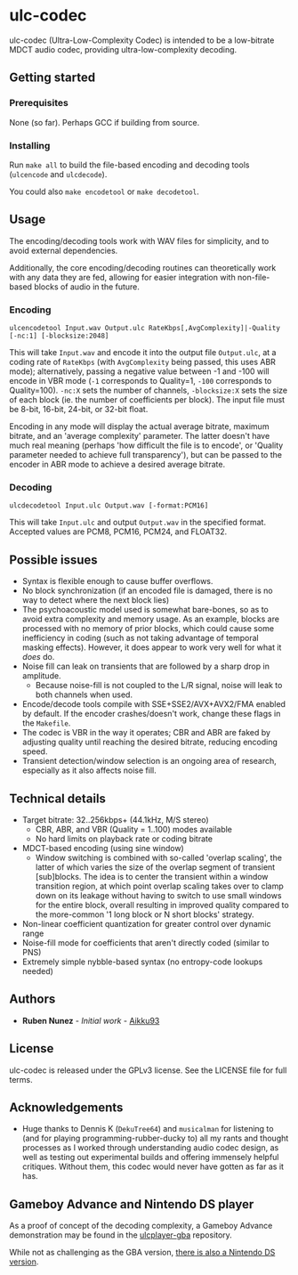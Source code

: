 # ulc-codec
ulc-codec (Ultra-Low-Complexity Codec) is intended to be a low-bitrate MDCT audio codec, providing ultra-low-complexity decoding.

## Getting started

### Prerequisites
None (so far). Perhaps GCC if building from source.

### Installing
Run ```make all``` to build the file-based encoding and decoding tools (```ulcencode``` and ```ulcdecode```).

You could also ```make encodetool``` or ```make decodetool```.

## Usage
The encoding/decoding tools work with WAV files for simplicity, and to avoid external dependencies.

Additionally, the core encoding/decoding routines can theoretically work with any data they are fed, allowing for easier integration with non-file-based blocks of audio in the future.

### Encoding
```ulcencodetool Input.wav Output.ulc RateKbps[,AvgComplexity]|-Quality [-nc:1] [-blocksize:2048]```

This will take ```Input.wav``` and encode it into the output file ```Output.ulc```, at a coding rate of ```RateKbps``` (with ```AvgComplexity``` being passed, this uses ABR mode); alternatively, passing a negative value between -1 and -100 will encode in VBR mode (```-1``` corresponds to Quality=1, ```-100``` corresponds to Quality=100). ```-nc:X``` sets the number of channels, ```-blocksize:X``` sets the size of each block (ie. the number of coefficients per block). The input file must be 8-bit, 16-bit, 24-bit, or 32-bit float.

Encoding in any mode will display the actual average bitrate, maximum bitrate, and an 'average complexity' parameter. The latter doesn't have much real meaning (perhaps 'how difficult the file is to encode', or 'Quality parameter needed to achieve full transparency'), but can be passed to the encoder in ABR mode to achieve a desired average bitrate.

### Decoding
```ulcdecodetool Input.ulc Output.wav [-format:PCM16]```

This will take ```Input.ulc``` and output ```Output.wav``` in the specified format. Accepted values are PCM8, PCM16, PCM24, and FLOAT32.

## Possible issues
* Syntax is flexible enough to cause buffer overflows.
* No block synchronization (if an encoded file is damaged, there is no way to detect where the next block lies)
* The psychoacoustic model used is somewhat bare-bones, so as to avoid extra complexity and memory usage. As an example, blocks are processed with no memory of prior blocks, which could cause some inefficiency in coding (such as not taking advantage of temporal masking effects). However, it does appear to work very well for what it *does* do.
* Noise fill can leak on transients that are followed by a sharp drop in amplitude.
    * Because noise-fill is not coupled to the L/R signal, noise will leak to both channels when used.
* Encode/decode tools compile with SSE+SSE2/AVX+AVX2/FMA enabled by default. If the encoder crashes/doesn't work, change these flags in the ```Makefile```.
* The codec is VBR in the way it operates; CBR and ABR are faked by adjusting quality until reaching the desired bitrate, reducing encoding speed.
* Transient detection/window selection is an ongoing area of research, especially as it also affects noise fill.

## Technical details
* Target bitrate: 32..256kbps+ (44.1kHz, M/S stereo)
    * CBR, ABR, and VBR (Quality = 1..100) modes available
    * No hard limits on playback rate or coding bitrate
* MDCT-based encoding (using sine window)
    * Window switching is combined with so-called 'overlap scaling', the latter of which varies the size of the overlap segment of transient \[sub]blocks. The idea is to center the transient within a window transition region, at which point overlap scaling takes over to clamp down on its leakage without having to switch to use small windows for the entire block, overall resulting in improved quality compared to the more-common '1 long block or N short blocks' strategy.
* Non-linear coefficient quantization for greater control over dynamic range
* Noise-fill mode for coefficients that aren't directly coded (similar to PNS)
* Extremely simple nybble-based syntax (no entropy-code lookups needed)

## Authors
* **Ruben Nunez** - *Initial work* - [Aikku93](https://github.com/Aikku93)

## License
ulc-codec is released under the GPLv3 license. See the LICENSE file for full terms.

## Acknowledgements
* Huge thanks to Dennis K (`DekuTree64`) and `musicalman` for listening to (and for playing programming-rubber-ducky to) all my rants and thought processes as I worked through understanding audio codec design, as well as testing out experimental builds and offering immensely helpful critiques. Without them, this codec would never have gotten as far as it has.

## Gameboy Advance and Nintendo DS player

As a proof of concept of the decoding complexity, a Gameboy Advance demonstration may be found in the [ulcplayer-gba](https://github.com/Aikku93/ulcplayer-gba) repository.

While not as challenging as the GBA version, [there is also a Nintendo DS version](https://github.com/Aikku93/ulcplayer-nds).
